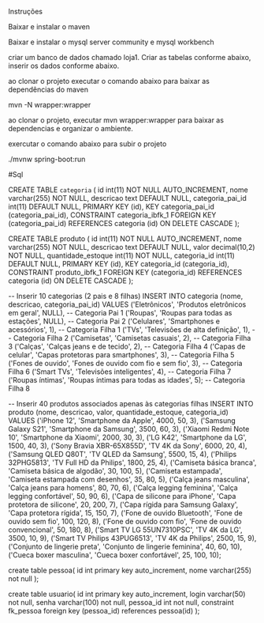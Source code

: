 Instruções

Baixar e instalar o maven

Baixar e instalar o mysql server community e mysql workbench 

criar um banco de dados chamado loja1. Criar as tabelas conforme abaixo, inserir os dados conforme abaixo.

ao clonar o projeto executar o comando abaixo para baixar as dependências do maven

mvn -N wrapper:wrapper

ao clonar o projeto, executar mvn wrapper:wrapper para baixar as dependencias e organizar o ambiente.

exercutar o comando abaixo para subir o projeto

./mvnw spring-boot:run

#Sql

CREATE TABLE `categoria` (
 id int(11) NOT NULL AUTO_INCREMENT,
 nome varchar(255) NOT NULL,
 descricao text DEFAULT NULL,
 categoria_pai_id int(11) DEFAULT NULL,
 PRIMARY KEY (id),
 KEY categoria_pai_id (categoria_pai_id),
 CONSTRAINT categoria_ibfk_1 FOREIGN KEY (categoria_pai_id) REFERENCES categoria (id) ON DELETE CASCADE
);



CREATE TABLE produto (
 id int(11) NOT NULL AUTO_INCREMENT,
 nome varchar(255) NOT NULL,
 descricao text DEFAULT NULL,
 valor decimal(10,2) NOT NULL,
 quantidade_estoque int(11) NOT NULL,
 categoria_id int(11) DEFAULT NULL,
 PRIMARY KEY (id),
 KEY categoria_id (categoria_id),
 CONSTRAINT produto_ibfk_1 FOREIGN KEY (categoria_id) REFERENCES categoria (id) ON DELETE CASCADE
);


-- Inserir 10 categorias (2 pais e 8 filhas)
INSERT INTO categoria (nome, descricao, categoria_pai_id)
VALUES 
    ('Eletrônicos', 'Produtos eletrônicos em geral', NULL), -- Categoria Pai 1
    ('Roupas', 'Roupas para todas as estações', NULL), -- Categoria Pai 2
    ('Celulares', 'Smartphones e acessórios', 1), -- Categoria Filha 1
    ('TVs', 'Televisões de alta definição', 1), -- Categoria Filha 2
    ('Camisetas', 'Camisetas casuais', 2), -- Categoria Filha 3
    ('Calças', 'Calças jeans e de tecido', 2), -- Categoria Filha 4
    ('Capas de celular', 'Capas protetoras para smartphones', 3), -- Categoria Filha 5
    ('Fones de ouvido', 'Fones de ouvido com fio e sem fio', 3), -- Categoria Filha 6
    ('Smart TVs', 'Televisões inteligentes', 4), -- Categoria Filha 7
    ('Roupas íntimas', 'Roupas íntimas para todas as idades', 5); -- Categoria Filha 8

-- Inserir 40 produtos associados apenas às categorias filhas
INSERT INTO produto (nome, descricao, valor, quantidade_estoque, categoria_id)
VALUES 
    ('iPhone 12', 'Smartphone da Apple', 4000, 50, 3),
    ('Samsung Galaxy S21', 'Smartphone da Samsung', 3500, 60, 3),
    ('Xiaomi Redmi Note 10', 'Smartphone da Xiaomi', 2000, 30, 3),
    ('LG K42', 'Smartphone da LG', 1500, 40, 3),
    ('Sony Bravia XBR-65X855D', 'TV 4K da Sony', 6000, 20, 4),
    ('Samsung QLED Q80T', 'TV QLED da Samsung', 5500, 15, 4),
    ('Philips 32PHG5813', 'TV Full HD da Philips', 1800, 25, 4),
    ('Camiseta básica branca', 'Camiseta básica de algodão', 30, 100, 5),
    ('Camiseta estampada', 'Camiseta estampada com desenhos', 35, 80, 5),
    ('Calça jeans masculina', 'Calça jeans para homens', 80, 70, 6),
    ('Calça legging feminina', 'Calça legging confortável', 50, 90, 6),
    ('Capa de silicone para iPhone', 'Capa protetora de silicone', 20, 200, 7),
    ('Capa rígida para Samsung Galaxy', 'Capa protetora rígida', 15, 150, 7),
    ('Fone de ouvido Bluetooth', 'Fone de ouvido sem fio', 100, 120, 8),
    ('Fone de ouvido com fio', 'Fone de ouvido convencional', 50, 180, 8),
    ('Smart TV LG 55UN7310PSC', 'TV 4K da LG', 3500, 10, 9),
    ('Smart TV Philips 43PUG6513', 'TV 4K da Philips', 2500, 15, 9),
    ('Conjunto de lingerie preta', 'Conjunto de lingerie feminina', 40, 60, 10),
    ('Cueca boxer masculina', 'Cueca boxer confortável', 25, 100, 10);




create table pessoa(
	id int primary key auto_increment,
    nome varchar(255) not null
);


create table usuario(
	id int primary key auto_increment,
    login varchar(50) not null,
    senha varchar(100) not null,
    pessoa_id int not null,
    constraint fk_pessoa 
		foreign key (pessoa_id) references pessoa(id)
);
